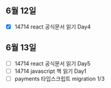 ## 6월 12일

- [x] 14714 react 공식문서 읽기 Day4

## 6월 13일

- [ ] 14714 react 공식문서 읽기 Day5
- [ ] 14714 javascript 책 읽기 Day1
- [ ] payments 타입스크립트 migration 1/3
